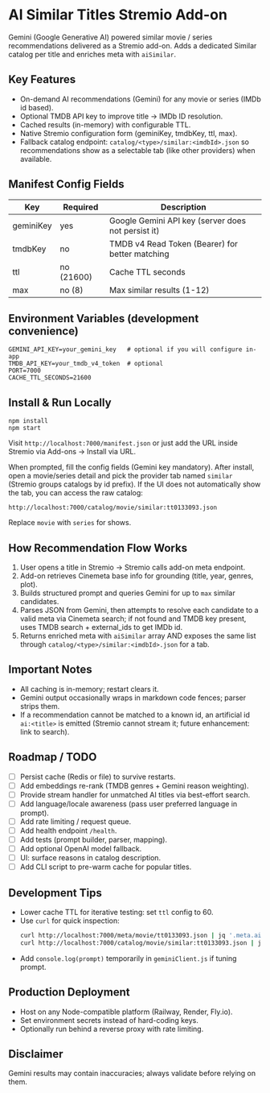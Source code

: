 # AI Similar Titles Stremio Add-on

Gemini (Google Generative AI) powered similar movie / series recommendations delivered as a Stremio add-on. Adds a dedicated Similar catalog per title and enriches meta with `aiSimilar`.

## Key Features
- On-demand AI recommendations (Gemini) for any movie or series (IMDb id based).
- Optional TMDB API key to improve title -> IMDb ID resolution.
- Cached results (in-memory) with configurable TTL.
- Native Stremio configuration form (geminiKey, tmdbKey, ttl, max).
- Fallback catalog endpoint: `catalog/<type>/similar:<imdbId>.json` so recommendations show as a selectable tab (like other providers) when available.

## Manifest Config Fields
| Key | Required | Description |
| --- | --- | --- |
| geminiKey | yes | Google Gemini API key (server does not persist it) |
| tmdbKey | no | TMDB v4 Read Token (Bearer) for better matching |
| ttl | no (21600) | Cache TTL seconds |
| max | no (8) | Max similar results (1-12) |

## Environment Variables (development convenience)
```
GEMINI_API_KEY=your_gemini_key   # optional if you will configure in-app
TMDB_API_KEY=your_tmdb_v4_token  # optional
PORT=7000
CACHE_TTL_SECONDS=21600
```

## Install & Run Locally
```
npm install
npm start
```
Visit `http://localhost:7000/manifest.json` or just add the URL inside Stremio via Add-ons -> Install via URL.

When prompted, fill the config fields (Gemini key mandatory). After install, open a movie/series detail and pick the provider tab named `similar` (Stremio groups catalogs by id prefix). If the UI does not automatically show the tab, you can access the raw catalog:
```
http://localhost:7000/catalog/movie/similar:tt0133093.json
```
Replace `movie` with `series` for shows.

## How Recommendation Flow Works
1. User opens a title in Stremio -> Stremio calls add-on meta endpoint.
2. Add-on retrieves Cinemeta base info for grounding (title, year, genres, plot).
3. Builds structured prompt and queries Gemini for up to `max` similar candidates.
4. Parses JSON from Gemini, then attempts to resolve each candidate to a valid meta via Cinemeta search; if not found and TMDB key present, uses TMDB search + external_ids to get IMDb id.
5. Returns enriched meta with `aiSimilar` array AND exposes the same list through `catalog/<type>/similar:<imdbId>.json` for a tab.

## Important Notes
- All caching is in-memory; restart clears it.
- Gemini output occasionally wraps in markdown code fences; parser strips them.
- If a recommendation cannot be matched to a known id, an artificial id `ai:<title>` is emitted (Stremio cannot stream it; future enhancement: link to search).

## Roadmap / TODO
- [ ] Persist cache (Redis or file) to survive restarts.
- [ ] Add embeddings re-rank (TMDB genres + Gemini reason weighting).
- [ ] Provide stream handler for unmatched AI titles via best-effort search.
- [ ] Add language/locale awareness (pass user preferred language in prompt).
- [ ] Add rate limiting / request queue.
- [ ] Add health endpoint `/health`.
- [ ] Add tests (prompt builder, parser, mapping).
- [ ] Add optional OpenAI model fallback.
- [ ] UI: surface reasons in catalog description.
- [ ] Add CLI script to pre-warm cache for popular titles.

## Development Tips
- Lower cache TTL for iterative testing: set `ttl` config to 60.
- Use `curl` for quick inspection:
  ```bash
  curl http://localhost:7000/meta/movie/tt0133093.json | jq '.meta.aiSimilar'
  curl http://localhost:7000/catalog/movie/similar:tt0133093.json | jq '.metas[].name'
  ```
- Add `console.log(prompt)` temporarily in `geminiClient.js` if tuning prompt.

## Production Deployment
- Host on any Node-compatible platform (Railway, Render, Fly.io).
- Set environment secrets instead of hard-coding keys.
- Optionally run behind a reverse proxy with rate limiting.

## Disclaimer
Gemini results may contain inaccuracies; always validate before relying on them.
